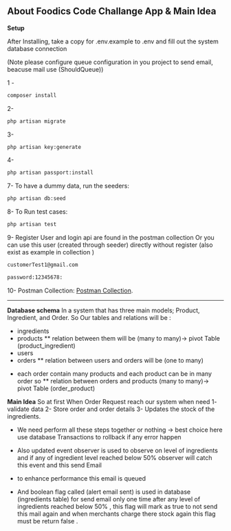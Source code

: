 ## About Foodics Code Challange App & Main Idea

**Setup**

After Installing, take a copy for .env.example to .env and fill out the system database connection

(Note please configure queue configuration in you project to send email, beacuse mail use (ShouldQueue))

1 -
```sh
composer install
```

2-
```sh
php artisan migrate
```

3-
```sh
php artisan key:generate
```

4-
```sh
php artisan passport:install
```


7- To have a dummy data, run the seeders:
```sh
php artisan db:seed
```

8- To Run test cases:
```sh
php artisan test
```


9- Register User and login api are found in the postman collection 
Or you can use this user (created through seeder) directly without register (also exist as example in collection )

```sh
customerTest1@gmail.com 
```
```sh
password:12345678:
```


10- Postman Collection: [Postman Collection](https://documenter.getpostman.com/view/6589767/2s83eyrHS3).
***

**Database schema**
In a system that has three main models; Product, Ingredient, and Order.
So Our tables and relations will be :

- ingredients
- products
** relation between them will be (many to many)-> pivot Table (product_ingredient)
- users
- orders
** relation between  users and orders will be (one to many)
* each order contain many products and each product can be in many order so 
** relation between orders and products (many to many)-> pivot Table (order_product)

**Main Idea**
So at first When Order Request reach our system when need 
1- validate data 
2- Store order and order details 
3- Updates the stock of the ingredients.
* We need perform all these steps together or nothing -> best choice here use database Transactions  to rollback if any error happen

* Also updated event observer is used to observe on level of ingredients and if any of ingredient  level reached below 50% observer will catch this event and this send Email 
* to enhance performance this email is queued

* And boolean flag called (alert email sent) is used in database (ingredients table) for send email only one time after any level of ingredients reached below 50% , this flag will mark as true to not send this mail again and when merchants charge there stock again this flag must be return false . 
